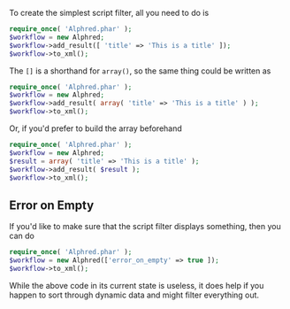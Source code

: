 To create the simplest script filter, all you need to do is

````php
require_once( 'Alphred.phar' );
$workflow = new Alphred;
$workflow->add_result([ 'title' => 'This is a title' ]);
$workflow->to_xml();
````

The `[]` is a shorthand for `array()`, so the same thing could be written as
````php
require_once( 'Alphred.phar' );
$workflow = new Alphred;
$workflow->add_result( array( 'title' => 'This is a title' ) );
$workflow->to_xml();
````

Or, if you'd prefer to build the array beforehand
````php
require_once( 'Alphred.phar' );
$workflow = new Alphred;
$result = array( 'title' => 'This is a title' );
$workflow->add_result( $result );
$workflow->to_xml();
````

## Error on Empty
If you'd like to make sure that the script filter displays something, then you can do
````php
require_once( 'Alphred.phar' );
$workflow = new Alphred(['error_on_empty' => true ]);
$workflow->to_xml();
````
While the above code in its current state is useless, it does help if you happen to sort through dynamic data and might filter everything out.